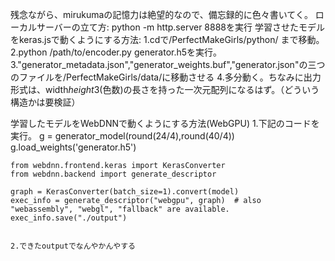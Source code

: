 残念ながら、mirukumaの記憶力は絶望的なので、備忘録的に色々書いてく。
ローカルサーバーの立て方:
    python -m http.server 8888を実行
学習させたモデルをkeras.jsで動くようにする方法:
    1.cdで/PerfectMakeGirls/python/ まで移動。
    2.python /path/to/encoder.py generator.h5を実行。
    3."generator_metadata.json","generator_weights.buf","generator.json"の三つのファイルを/PerfectMakeGirls/data/に移動させる
    4.多分動く。ちなみに出力形式は、width*height*3(色数)の長さを持った一次元配列になるはず。（どういう構造かは要検証）

学習したモデルをWebDNNで動くようにする方法(WebGPU)
    1.下記のコードを実行。
    g = generator_model(round(24/4),round(40/4))
    g.load_weights('generator.h5')

    from webdnn.frontend.keras import KerasConverter
    from webdnn.backend import generate_descriptor

    graph = KerasConverter(batch_size=1).convert(model)
    exec_info = generate_descriptor("webgpu", graph)  # also "webassembly", "webgl", "fallback" are available.
    exec_info.save("./output")
    
    
    2.できたoutputでなんやかんやする
